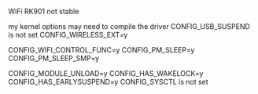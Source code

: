 WiFi RK901 not stable

my kernel options may need to compile the driver
CONFIG_USB_SUSPEND is not set
CONFIG_WIRELESS_EXT=y

CONFIG_WIFI_CONTROL_FUNC=y
CONFIG_PM_SLEEP=y
CONFIG_PM_SLEEP_SMP=y

CONFIG_MODULE_UNLOAD=y
CONFIG_HAS_WAKELOCK=y
CONFIG_HAS_EARLYSUSPEND=y
CONFIG_SYSCTL is not set